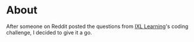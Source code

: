 # About

After someone on Reddit posted the questions from [IXL Learning](https://www.ixl.com/)'s coding challenge, I decided to give it a go.